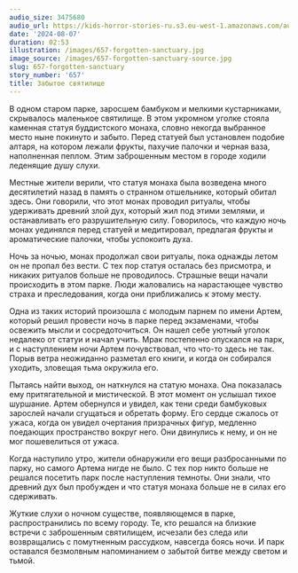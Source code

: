```yaml
---
audio_size: 3475680
audio_url: https://kids-horror-stories-ru.s3.eu-west-1.amazonaws.com/audio/657-forgotten-sanctuary.mp3
date: '2024-08-07'
duration: 02:53
illustration: /images/657-forgotten-sanctuary.jpg
image_source: /images/657-forgotten-sanctuary-source.jpg
slug: 657-forgotten-sanctuary
story_number: '657'
title: Забытое святилище
---
```


В одном старом парке, заросшем бамбуком и мелкими кустарниками, скрывалось маленькое святилище. В этом укромном уголке стояла каменная статуя буддистского монаха, словно некогда выбранное место ныне покинуто и забыто. Перед статуей был установлен подобие алтаря, на котором лежали фрукты, пахучие палочки и черная ваза, наполненная пеплом. Этим заброшенным местом в городе ходили леденящие душу слухи.

Местные жители верили, что статуя монаха была возведена много десятилетий назад в память о странном отшельнике, который обитал здесь. Они говорили, что этот монах проводил ритуалы, чтобы удерживать древний злой дух, который жил под этими землями, и останавливать его разрушительную силу. Говорилось, что каждую ночь монах уединялся перед статуей и медитировал, предлагая фрукты и ароматические палочки, чтобы успокоить духа.

Ночь за ночью, монах продолжал свои ритуалы, пока однажды летом он не пропал без вести. С тех пор статуя осталась без присмотра, и никаких ритуалов больше не проводилось. Страшные вещи начали происходить в этом парке. Люди жаловались на нарастающее чувство страха и преследования, когда они приближались к этому месту.

Одна из таких историй произошла с молодым парнем по имени Артем, который решил провести ночь в парке перед экзаменами, чтобы освежить мысли и сосредоточиться. Он нашел себе уютный уголок недалеко от статуи и начал учить. Мрак постепенно опускался на парк, и с наступлением ночи Артем почувствовал, что что-то здесь не так. Порыв ветра неожиданно разметал его книги, и когда он собирался уходить, зловещая тьма окружила его.

Пытаясь найти выход, он наткнулся на статую монаха. Она показалась ему притягательной и мистической. В этот момент он услышал тихое шуршание. Артем обернулся и увидел, как тени среди бамбуковых зарослей начали сгущаться и обретать форму. Его сердце сжалось от ужаса, когда он увидел очертания призрачных фигур, медленно поедающих пространство вокруг него. Они двинулись к нему, и он не мог пошевелиться от ужаса.

Когда наступило утро, жители обнаружили его вещи разбросанными по парку, но самого Артема нигде не было. С тех пор никто больше не решался посетить парк после наступления темноты. Они знали, что древний дух был пробужден и что статуя монаха больше не в силах его сдерживать.

Жуткие слухи о ночном существе, появляющемся в парке, распространились по всему городу. Те, кто решался на близкие встречи с заброшенным святилищем, исчезали без следа или возвращались с помутненным рассудком, навсегда боясь ночи. И парк оставался безмолвным напоминанием о забытой битве между светом и тьмой.